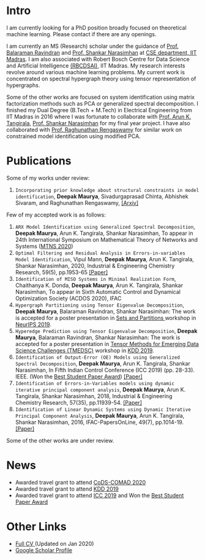 # Intro
<!---
<img align="left" height="240" raw=true "Title" src="https://github.com/d-maurya/web/blob/master/fb_dp.jpg" >
-->
I am currently looking for a PhD position broadly focused on theoretical machine learning. Please contact if there are any openings. 

I am currently an MS (Research) scholar under the guidance of <a href="http://www.cse.iitm.ac.in/~ravi/"> Prof. Balaraman Ravindran</a> and <a href="http://www.che.iitm.ac.in/~naras/"> Prof. Shankar Narasimhan</a> at <a href="http://www.cse.iitm.ac.in/"> CSE department, IIT Madras</a>. I am also associated with Robert Bosch Centre for Data Science and Artificial Intelligence <a href="https://rbc-dsai.iitm.ac.in/"> (RBCDSAI)</a>, IIT Madras. My research interests revolve around various machine learning problems. My current work is concentrated on spectral hypergraph theory using tensor representation of hypergraphs. 

Some of the other works are focused on system identification using matrix factorization methods such as PCA or generalized spectral decomposition. I finished my Dual Degree (B.Tech + M.Tech) in Electrical Engineering from IIT Madras in 2016 where I was fortunate to collaborate with <a href="http://arunkt.wixsite.com/homepage"> Prof. Arun K. Tangirala</a>, <a href="http://www.che.iitm.ac.in/~naras/"> Prof. Shankar Narasimhan</a> for my final year project. I have also collaborated with <a href="https://scholar.google.co.in/citations?user=WOCWpzwAAAAJ&hl=en"> Prof. Raghunathan Rengaswamy</a> for similar work on constrained model identification using modified PCA. 

# Publications 
Some of my works under review:
1. `Incorporating prior knowledge about structural constraints in model identification`, **Deepak Maurya**, Sivadurgaprasad Chinta, Abhishek Sivaram, and Raghunathan Rengaswamy, <a href="https://arxiv.org/abs/2007.04030">[Arxiv]</a>

Few of my accepted work is as follows: 
1. `ARX Model Identification using Generalized Spectral Decomposition`, **Deepak Maurya**, Arun K. Tangirala, Shankar Narasimhan, To appear in 24th International Symposium on Mathematical Theory of Networks and Systems (<a href="https://mtns2020.eng.cam.ac.uk/">MTNS 2020</a>) 
2. `Optimal Filtering and Residual Analysis in Errors-in-variables Model Identification`, Vipul Mann, **Deepak Maurya**, Arun K. Tangirala, Shankar Narasimhan, 2020, Industrial & Engineering Chemistry Research, 59(5), pp.1953-65 <a href="https://pubs.acs.org/doi/10.1021/acs.iecr.9b04561">[Paper]</a> 
3. `Identification of MISO Systems in Minimal Realization Form`, Chaithanya K. Donda, **Deepak Maurya**, Arun K. Tangirala, Shankar Narasimhan, To appear in Sixth Automatic Control and Dynamical Optimization Society (ACDOS 2020), IFAC
4. `Hypergraph Partitioning using Tensor Eigenvalue Decomposition`, **Deepak Maurya**, Balaraman Ravindran, Shankar Narasimhan: The work is accepted for a poster presentation in <a href="https://www.sets.parts/accepted-papers">Sets and Partitions </a> workshop in <a href="https://neurips.cc/">NeurIPS 2019</a>.
5. `Hyperedge Prediction using Tensor Eigenvalue Decomposition`, **Deepak Maurya**, Balaraman Ravindran, Shankar Narasimhan: The work is accepted for a poster presentation in <a href="http://kdd2019.cs.ucdavis.edu/">Tensor Methods for Emerging Data Science Challenges (TMEDSC)</a> workshop in <a href="https://www.kdd.org/kdd2019/">KDD 2019</a>.  
6. `Identification of Output-Error (OE) Models using Generalized Spectral Decomposition`, **Deepak Maurya**, Arun K. Tangirala, Shankar Narasimhan, In Fifth Indian Control Conference (ICC 2019) (pp. 28-33). IEEE. (Won the <a href="http://icc.org.in/2019/best-student-paper-award/">Best Student Paper Award</a>) <a href="https://ieeexplore.ieee.org/abstract/document/8715582/">[Paper]</a> 
7. `Identification of Errors-in-Variables models using dynamic iterative principal component analysis`, **Deepak Maurya**, Arun K. Tangirala, Shankar Narasimhan, 2018, Industrial & Engineering Chemistry Research, 57(35), pp.11939-54. <a href="https://pubs.acs.org/doi/abs/10.1021/acs.iecr.8b01374">[Paper]</a>   
8. `Identification of Linear Dynamic Systems using Dynamic Iterative Principal Component Analysis`, **Deepak Maurya**, Arun K. Tangirala, Shankar Narasimhan, 2016, IFAC-PapersOnLine, 49(7), pp.1014-19.<a href="https://www.sciencedirect.com/science/article/pii/S2405896316305420">[Paper]</a>   

Some of the other works are under review. 

# News
- Awarded travel grant to attend <a href = "https://cods-comad.in/">CoDS-COMAD 2020 </a> <br>
- Awarded travel grant to attend <a href = "https://www.kdd.org/kdd2019/">KDD 2019 </a> <br>
- Awarded travel grant to attend <a href = "https://icc.org.in/2019/">ICC 2019</a> and Won the <a href="http://icc.org.in/2019/best-student-paper-award/">Best Student Paper Award</a>

# Other Links
- <a href="https://github.com/d-maurya/web/blob/master/cv_may2020.pdf">Full CV </a> (Updated on Jan 2020)<br> 
- <a href="https://scholar.google.com/citations?user=ivfff6wAAAAJ">Google Scholar Profile</a> <br>

<!---
### Markdown
working image codes but image not displayed in the final webpage 
<img src="https://github.com/d-maurya/web/blob/master/fb_dp.jpg" height="240">
![](https://github.com/d-maurya/web/blob/master/fb_dp.jpg )

Markdown is a lightweight and easy-to-use syntax for styling your writing. It includes conventions for

```markdown
Syntax highlighted code block

# Header 1
## Header 2
### Header 3

- Bulleted
- List

1. Numbered
2. List

**Bold** and _Italic_ and `Code` text

[Link](url) and ![Image](src)
```

For more details see [GitHub Flavored Markdown](https://guides.github.com/features/mastering-markdown/).

### Jekyll Themes

Your Pages site will use the layout and styles from the Jekyll theme you have selected in your [repository settings](https://github.com/d-maurya/web/settings). The name of this theme is saved in the Jekyll `_config.yml` configuration file.

### Support or Contact

Having trouble with Pages? Check out our [documentation](https://help.github.com/categories/github-pages-basics/) or [contact support](https://github.com/contact) and we’ll help you sort it out.
-->
